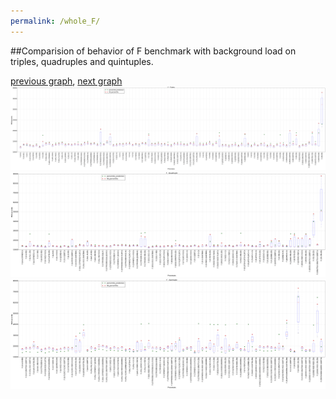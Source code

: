 ```yaml
---
permalink: /whole_F/
---
```


##Comparision of behavior of F benchmark with background load on triples, quadruples and quintuples.

[previous graph](../whole_FLOYD/), [next graph](../whole_H/)
![graph figure](./images/triple/F_box.png)![graph figure](./images/quadruple/F_box.png)![graph figure](./images/quintuple/F_box.png)